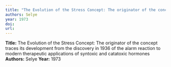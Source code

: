 ```yaml
---
title: "The Evolution of the Stress Concept: The originator of the concept traces its development from the discovery in 1936 of the alarm reaction to modern therapeutic applications of syntoxic and catatoxic hormones"
authors: Selye
year: 1973
doi: 
url: 
---
```

**Title:** The Evolution of the Stress Concept: The originator of the concept traces its development from the discovery in 1936 of the alarm reaction to modern therapeutic applications of syntoxic and catatoxic hormones
**Authors:** Selye
**Year:** 1973